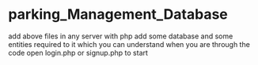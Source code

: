 # parking_Management_Database





add above files in any server with php
add some database and some entities required to it which you can understand when you are through the code
open login.php or signup.php to start 
